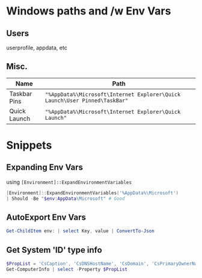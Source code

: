 # Windows paths and /w Env Vars



## Users
userprofile, appdata, etc



## Misc.

| Name         | Path                                                                       |
| ------------ | -------------------------------------------------------------------------- |
| Taskbar Pins | `"%AppData%\Microsoft\Internet Explorer\Quick Launch\User Pinned\TaskBar"` |
| Quick Launch | `"%AppData%\Microsoft\Internet Explorer\Quick Launch"`                     |

# Snippets

## Expanding Env Vars

using `[Environment]::ExpandEnvironmentVariables`

```powershell
[Environment]::ExpandEnvironmentVariables('%AppData%\Microsoft')
| Should -Be "$env:AppData\Microsoft" # Good
```

## AutoExport Env Vars

```powershell
Get-ChildItem env: | select Key, value | ConvertTo-Json
```

## Get System 'ID' type info

```powershell
$PropList = 'CsCaption', 'CsDNSHostName', 'CsDomain', 'CsPrimaryOwnerName', 'LogonServer', 'Os*memory*', 'OsBootDevice', 'OsBuildNumber', 'OsCodeSet', 'OsType', 'OsVersion', 'WindowsBuild*', 'WindowsCurrentVersion', 'WindowsEditionId', 'WindowsProductName', 'WindowsRegisteredOwner', 'WindowsVersion'
Get-ComputerInfo | select -Property $PropList
```